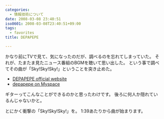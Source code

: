 ```yaml
---
categories:
  - 情報技術について
date: 2008-03-08 23:40:51
iso8601: 2008-03-08T23:40:51+09:00
tags:
  - favorites
title: DEPAPEPE

---
```


かなり前にTVで見て、気になったのだが、調べるのを忘れてしまっていた。
それが、たまたま見たニュース番組のBGMを聴いて思い出した。
という事で調べてその曲が「Sky!Sky!Sky!」ということを突き止めた。

- [DEPAPEPE official website](http://www.sonymusic.co.jp/Music/Info/depapepe/)
- [depapepe on Myspace](https://myspace.com/depapepe)

ギターってこんなことができるのかと思ったわけです。
後ろに何人か隠れているんじゃないかと。


とにかく衝撃の「Sky!Sky!Sky!」を。
1:39あたりから曲が始まります。
<object width="425" height="355"><param name="movie" value="http://www.youtube.com/v/2BvlqorCbvk"></param><param name="wmode" value="transparent"></param><embed src="http://www.youtube.com/v/2BvlqorCbvk" type="application/x-shockwave-flash" wmode="transparent" width="425" height="355"></embed></object>
